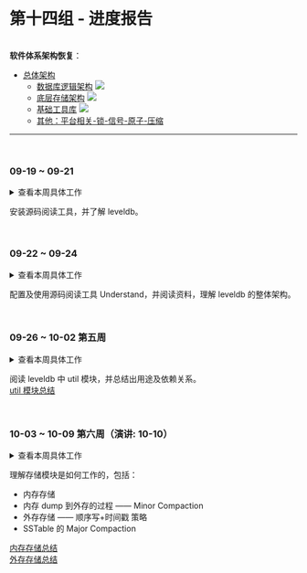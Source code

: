 # 第十四组 - 进度报告

&nbsp;   
**软件体系架构恢复**：

- [总体架构](https://github.com/rsy56640/read_and_analyse_levelDB/blob/master/doc/%E8%BD%AF%E4%BB%B6%E4%BD%93%E7%B3%BB%E7%BB%93%E6%9E%84.md)
  - [数据库逻辑架构](https://github.com/rsy56640/read_and_analyse_levelDB/blob/master/architecture/DB/README.md) ![](https://img.shields.io/badge/leveldb--db-25%25-orange.svg)
  - [底层存储架构](https://github.com/rsy56640/read_and_analyse_levelDB/blob/master/architecture/SSTable/README.md) ![](https://img.shields.io/badge/leveldb--table-70%25-yellow.svg)
  - [基础工具库](https://github.com/rsy56640/read_and_analyse_levelDB/blob/master/architecture/util/README.md) ![](https://img.shields.io/badge/leveldb--util-70%25-blue.svg)
  - [其他：平台相关-锁-信号-原子-压缩](https://github.com/rsy56640/read_and_analyse_levelDB/blob/master/architecture/%E5%B9%B3%E5%8F%B0%E7%9B%B8%E5%85%B3-%E9%94%81-%E4%BF%A1%E5%8F%B7-%E5%8E%9F%E5%AD%90-%E5%8E%8B%E7%BC%A9/README.md) 

-----


&nbsp;   
### 09-19 ~ 09-21

<details><summary>查看本周具体工作</summary>

全组成员安装 understand 源码阅读软件，阅读 [文档格式说明](https://github.com/rsy56640/read_and_analyse_levelDB/blob/master/doc/%E6%96%87%E6%A1%A3%E6%A0%BC%E5%BC%8F%E8%AF%B4%E6%98%8E.md)    
阅读 [参考资料](https://github.com/rsy56640/read_and_analyse_levelDB/blob/master/reference/README.md)，了解 `leveldb` 的大概结构。   

</details>

安装源码阅读工具，并了解 leveldb。


&nbsp;   
### 09-22 ~ 09-24

<details><summary>查看本周具体工作</summary>

因为是第一次，又是中秋节，就少布置一些任务。   

1. 阅读 [这篇文档](https://github.com/rsy56640/read_and_analyse_levelDB/blob/master/doc/Understand%E9%85%8D%E7%BD%AE%E5%8F%8A%E4%BD%BF%E7%94%A8/README.md)，配置及使用 understand.
2. 阅读下面4篇文章，了解 `leveldb` 的整体构架。

<a></a>

- [LevelDB 源码分析：主体结构](http://cighao.com/2016/08/14/leveldb-source-analysis-02-structure/)  
- [LevelDB实现总结](http://morefreeze.github.io/2016/05/LevelDB-Summarize.html)
- [我的leveldb总结](https://blog.csdn.net/poi7777/article/details/49124491)
- [LevelDB详解](https://blog.csdn.net/linuxheik/article/details/52768223)

</details>

配置及使用源码阅读工具 Understand，并阅读资料，理解 leveldb 的整体架构。


&nbsp;   
### 09-26 ~ 10-02 第五周

<details><summary>查看本周具体工作</summary>

从一些基础工具库开始读起。

- [Status]()：杜致
  - `util/status.cc`, `include/leveldb/status.h`, 文档放置于 "DB" 文件夹下
  - 可参考：
      - [leveldb源码分析之Status](http://luodw.cc/2015/10/15/leveldb-03/)
  - 总结：返回状态，封装了错误号和错误信息，统一进行处理
- [Options, Env]()：季宇恒
  - `util/options.cc`, `include/leveldb/options.h`, `util/env.cc`, `include/leveldb/env.h`, 文档名叫 "Options.md" 和 "Env.md"
  - 指导：抽象了整个 db 的环境与配置选项，主要搞清楚接口与参数的说明
  - 可参考：
      - [leveldb](https://dirtysalt.github.io/html/leveldb.html)
      - [文件系统及Env-leveldb源码剖析(5)](http://www.pandademo.com/2016/03/file-system-and-env-leveldb-source-dissect-5/)
  - 总结：
- [Comparator]()：毛凯
  - `util/comparator.cc`, `include/leveldb/comparator.h`, `db/dbformat.h`, `db/dbformat.cc`
  - 指导：`Comparator` 下主要有两种实现：`BytewiseComparatorImpl`, `InternalKeyComparator`，区分两者的 **功能**，以及 **分别在什么情况下使用**
  - 总结：
- [ParsedInternalKey, InternalKey, LookupKey](https://github.com/rsy56640/read_and_analyse_levelDB/blob/master/architecture/DB/dbformat_key-2018-10-01-ss.md)：苏胜
  - `db/dbformat.h`, `db/dbformat.cc`, 文档名叫 "dbformat_key - 2018-10-01 - ssh.md", 文档放置于 "DB" 文件夹下
  - 指导：db 内部包装的 key 结构，需要阐释清楚 **具体结构**，**含义**，**用途** 以及 **依赖于key的操作**
  - 可参考：[leveldb实现解析 - 淘宝-核心系统研发-存储](https://github.com/rsy56640/read_and_analyse_levelDB/blob/master/reference/DB%20leveldb%E5%AE%9E%E7%8E%B0%E8%A7%A3%E6%9E%90.pdf)
  - 总结：对 key 的包装，内含 `user_key`, `SequenceNumber`, `ValueType`
- [Slice](https://github.com/rsy56640/read_and_analyse_levelDB/blob/master/architecture/DB/Slice%20-%202018-09-16%20-%20rsy.md)：任思远
  - `include/leveldb/slice.h`
  - 总结：为操作数据的方便，将数据和长度包装成 Slice 使用，直接操控指针避免不必要的数据拷贝。就是个简易的 **`string`**
- [Arena](https://github.com/rsy56640/read_and_analyse_levelDB/blob/master/architecture/util/Arena/arena%20-%202018-09-30%20-%20rsy.md)：任思远
  - `util/arena.h`, `util/arena.cc`
  - 总结：Arena 主要与 MemTable 关联使用，实际主要用于 SkipList 中的 Node 内存分配，统一 MemTable 的内存分配需求，减少内存分配的实际系统调用次数（尤其针对小块内存）
- [Coding](https://github.com/rsy56640/read_and_analyse_levelDB/blob/master/architecture/util/Coding/coding%20-%202018-09-06%20-%20rsy.md)：任思远
  - `util/coding.h`
  - 总结：用于压缩 int 所占的存储空间的一套编解码工具
- [Cache](https://github.com/rsy56640/read_and_analyse_levelDB/blob/master/architecture/util/LRU/cache%20-%202018-09-20%20-%20rsy.md)：任思远
  - `include/leveldb/cache.h`, `util/cache.cc`
  - 总结：在 TableCache 用于缓存 SSTable 的对应索引元数据
- [TableCache](https://github.com/rsy56640/read_and_analyse_levelDB/blob/master/architecture/DB/TableCache%20-%202018-09-30%20-%20rsy.md)：任思远
  - `db/table_cache.h`, `db/table_cache.cc`
  - 总结：`TableCache`缓存的是 sstable 的索引数据，k-v格式为 `file_number` - `TableAndFile`
- [Iterator](https://github.com/rsy56640/read_and_analyse_levelDB/blob/master/architecture/SSTable/Iterator%20-%202018-10-01%20-%20rsy.md)：任思远
  - `include/leveldb/iterator.h`, `table/iterator.cc`
  - 总结：leveldb 中对 key 的查找和遍历，上层统一使用 `Iterator` 的方式处理，屏蔽底层的处理，统一逻辑。 提供 `RegisterCleanup()` 可以在 `Iterator` 销毁时，做一些清理工作（比如释放 `Iterator` 持有句柄的引用）
- [WriteBatch](https://github.com/rsy56640/read_and_analyse_levelDB/blob/master/architecture/DB/WriteBatch%20-%202018-10-01%20-%20rsy.md)：任思远
  - `include/leveldb/write_batch.h`, `db/write_batch.cc`
  - 总结：leveldb 内部的一个批量写的结构，在 leveldb 为了提高插入和删除的效率，在其插入过程中都采用了批量集合相邻的多个具有相同同步设置的写请求以批量的方式进行写入。`WriteBatch` 是一个连续字节流的表示，是将所有的请求序列化称为连续的字节流
- ![](https://img.shields.io/badge/leveldb--table-1%25-lightgrey.svg) ![](https://img.shields.io/badge/leveldb--util-30%25-yellow.svg)

</details>

阅读 leveldb 中 util 模块，并总结出用途及依赖关系。   
[util 模块总结](https://github.com/rsy56640/read_and_analyse_levelDB/tree/master/architecture/util)


&nbsp;   
### 10-03 ~ 10-09 第六周（演讲: 10-10）

<details><summary>查看本周具体工作</summary>

这周看一些有趣的构件。

- [BloomFilter]()：毛凯
  - `util/bloom.cc`
  - 指导：布隆过滤器的**效果**，**缺点** 以及 **何时刷新**（我猜的，可能不）
  - 可参考：
      - [BloomFilter - 基本理论](https://www.jianshu.com/p/181f40047834)
      - [布隆过滤器的原理和实现](https://github.com/cpselvis/zhihu-crawler/wiki/%E5%B8%83%E9%9A%86%E8%BF%87%E6%BB%A4%E5%99%A8%E7%9A%84%E5%8E%9F%E7%90%86%E5%92%8C%E5%AE%9E%E7%8E%B0)
  - 总结：
- [Logging]()：季宇恒
  - `util/logging.h`, `util/logging.cc`
  - 可参考：
  - 总结：
- [skiplist]()：苏胜
  - `db/skiplist.h`, 放置于 `util/memtable` 文件夹下，这个给 **2周** 时间来看
  - 指导：跳表是工程中常见的数据结构，用于快速的kv查找，优点是比各种 BST（AVL，红黑树）易于实现，而且效率也高。主要思想是：如何在链表中维护 “某种结构” 以获得类似二分查找的性质
  - 可参考：
      - [leveldb源码分析之Skiplist](http://luodw.cc/2015/10/16/leveldb-05/)
      - [leveldb-handlebook](https://leveldb-handbook.readthedocs.io/zh/latest/memorydb.html#id2)
      - [leveldb](https://www.cnblogs.com/xueqiuqiu/tag/leveldb/)
      - [深夜学算法之SkipList：让链表飞](https://www.jianshu.com/p/fcd18946994e)
      - [leveldb(五)：SkipList跳表](https://blog.csdn.net/weixin_36145588/article/details/76393448)
- [FileNumber, FileName]()：杜致
  - `db/filename.h`, `db/filename.cc`, `db/dbformat.h`
  - 指导：
      - db 创建文件时会按照规则将 `FileNumber` 加上特定后缀作为文件名。 所以， 运行时只需要记录 `FileNumber`（uint64_t)即可定位到具体的文件路径，省掉了字符串的麻烦。 `FileNumber` 在 db 中全局递增
      - db 中的文件用文件名区分类型
  - 可参考：
      - [leveldb实现解析 - 淘宝-核心系统研发-存储](https://github.com/rsy56640/read_and_analyse_levelDB/blob/master/reference/DB%20leveldb%E5%AE%9E%E7%8E%B0%E8%A7%A3%E6%9E%90.pdf)
      - [LevelDB源码解析11.文件序号](https://zhuanlan.zhihu.com/p/35343043)
  - 总结：
- [BlockHandle, Footer](https://github.com/rsy56640/read_and_analyse_levelDB/blob/master/architecture/SSTable/BlockHandle%26Footer%20-%202018-10-03%20-%20rsy.md)：任思远
  - `table/format.h`, `table/format.cc`
  - 总结：
      - `BlockHandle` 封装了 `Block` 的元信息（位于 sstable 的 offset/size）
      -  `Footer` 用来存储 `meta index block` 与 `index block` 在 sstable 中的索引信息，另外尾部还会存储一个 `magic word`。落盘和读取时会调用相关接口
      - `ReadBlock()` 从随机文件里面读取 `Block` 出来，对于这个 `Block` 的位置的话由 `handle` 提供（注意每个 `Block` 后面还有 `crc` 和 `type`）
- [FilterPolicy](https://github.com/rsy56640/read_and_analyse_levelDB/blob/master/architecture/SSTable/FilterPolicy%20-%202018-10-03%20-%20rsy.md)：任思远
  - `include/leveldb/filter_policy.h`
  - 总结：上层用于查找 key，跳过一定没有出现 key 的 sstable
- [FilterBolck](https://github.com/rsy56640/read_and_analyse_levelDB/blob/master/architecture/SSTable/FilterBlock%20-%202018-10-03%20-%20rsy.md)：任思远
  - `table/filter_block.h`, `table/filter_block.cc`
  - 总结：`filter block` 就是 `meta block`，用来存储一些过滤器相关的数据。把要输出的结果按照想要的格式整理好，在内存中放置好。之后由 `log_writer` 写入文件(`BlockBuilder` 同理)。并且提供 `Reader` 来查找可能存在的 `key`
- [Block](https://github.com/rsy56640/read_and_analyse_levelDB/blob/master/architecture/SSTable/Block%20-%202018-10-02%20-%20rsy.md)：任思远
  - `table/block.h`, `table/block.cc`, `table/block_builder.h`, `table/block_builder.cc`
  - 总结：存储数据，通过 `BlockHandle` 获取 `Block`（offset 和 size），并封装了 `Block::Iter` 用于上层调用，由 `BlockBuilder` 创建
- [IteratorWrapper](https://github.com/rsy56640/read_and_analyse_levelDB/blob/master/architecture/SSTable/Iterator_Wrapper%20-%202018-10-03%20-%20rsy.md)：任思远
  - `table/iterator_wrapper.h`
  - 总结：缓存了 `valid`, `key`，并管理 iter 资源
- [TwolevelIterator](https://github.com/rsy56640/read_and_analyse_levelDB/blob/master/architecture/SSTable/TwoLevelIterator%20-%202018-10-03%20-%20rsy.md)：任思远
  - `table/two_level_iterator.h`, `table/two_level_iterator.cc`
  - 总结：将对 `Table` 的遍历封装，对外展现如同线性遍历。
- [Builder](https://github.com/rsy56640/read_and_analyse_levelDB/blob/master/architecture/DB/Builder%20-%202018-10-03%20-%20rsy.md)：任思远
  - `db/builder.h`, `db/builder.cc`
  - 总结：`BuildTable()`：为 level-0 创建 `Table`，并把 metadata 存到 `FileMetaData* meta`
- [Memtable](https://github.com/rsy56640/read_and_analyse_levelDB/blob/master/architecture/DB/Memtable%20-%202018-10-04%20-%20rsy.md)：任思远
  - `db/memtable.h`, `db/memtable.cc`
  - 总结：存储 k-v 插入、删除的操作（并不真正删除，只打标记）并且将数据序列化，在写 level-0 时将 `iter` 传入 `BuildTable` 写入文件
- [Table]()：任思远
  - `include/leveldb/table.h`, `table/table.cc`, `table/table_builder.cc`, `include/leveldb/table_builder.h`
  - 总结：
      - `Table` 类主要完成 sstable 的读取逻辑
      - `TableBuilder` 类用于构建 sstable，将 `data block`, `filter block`, `meta index block`,  `index block`, `footer` 写入文件
- [Merge](https://github.com/rsy56640/read_and_analyse_levelDB/blob/master/architecture/SSTable/MergingIterator%20-%202018-10-05%20-%20rsy.md)：任思远
  - `table/merge.h`, `table/merge.cc`
  - 总结：多路 Iterator 归并称为一个 Iterator 进行遍历，用于 `DBImpl::NewInternalIterator()` 中收集所有 iterator（memtable, imm memtable, sstable）然后统一处理
- [Compaction](https://github.com/rsy56640/read_and_analyse_levelDB/blob/master/architecture/SSTable/Compaction%20-%202018-10-05%20-%20rsy.md)：任思远
  - `db/version_set.h`, `db/version_set.cc`
  - 总结：compaction 是执行 LSM-tree 中 merge 的过程
      - minor compaction 用于内存到外存的迁移过程
      - major compaction 用于 level 之间的迁移
- [LSM](https://github.com/rsy56640/read_and_analyse_levelDB/blob/master/architecture/SSTable/LSM%20-%202018-10-06%20-%20rsy.md)：任思远
  - 总结：放弃磁盘读性能来换取写的顺序性
- ![](https://img.shields.io/badge/leveldb--db-25%25-blue.svg) ![](https://img.shields.io/badge/leveldb--table-70%25-orange.svg) ![](https://img.shields.io/badge/leveldb--util-70%25-ff69b4.svg)

</details>

理解存储模块是如何工作的，包括：

- 内存存储
- 内存 dump 到外存的过程 —— Minor Compaction
- 外存存储 —— 顺序写+时间戳 策略
- SSTable 的 Major Compaction

[内存存储总结](https://github.com/rsy56640/read_and_analyse_levelDB/blob/master/architecture/DB/README.md)   
[外存存储总结](https://github.com/rsy56640/read_and_analyse_levelDB/blob/master/architecture/SSTable/README.md)   


